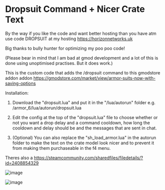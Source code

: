# Dropsuit Command + Nicer Crate Text

By the way if you like the code and want better hosting than you have atm use code DROPSUIT at my hosting https://horizonnetworks.uk

Big thanks to bully hunter for optimizing my poo poo code!

(Please bear in mind that I am bad at gmod development and a lot of this is done using unoptimised practises. But it does work.)

This is the custom code that adds the /dropsuit command to this gmodstore addon addon
https://gmodstore.com/market/view/armor-suits-now-with-saving-options

Installation:

1) Download the "dropsuit.lua" and put it in the "/lua/autorun" folder e.g. /armor_6/lua/autorun/dropsuit.lua

2) Edit the config at the top of the "dropsuit.lua" file to choose whether or not you want a drop delay and a command cooldown, how long the cooldown and delay should be and the messages that are sent in chat.

3) (Optional) You can also replace the "sh_load_armor.lua" in the autorun folder to make the text on the crate model look nicer and to prevent it from making them purchaseable in the f4 menu.

Theres also a 
https://steamcommunity.com/sharedfiles/filedetails/?id=2408854329

![image](https://user-images.githubusercontent.com/75227030/109352637-0aa3a100-7873-11eb-90ca-981bdfc5eb8d.png)

![image](https://user-images.githubusercontent.com/75227030/109352716-27d86f80-7873-11eb-9fdd-b4f2cd8c226f.png)
